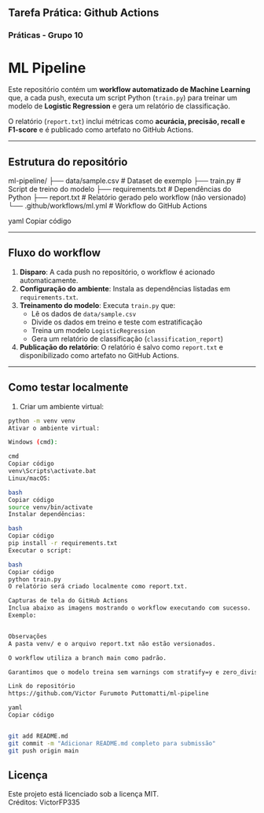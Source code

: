 ## Tarefa Prática: Github Actions

### Práticas - Grupo 10 

# ML Pipeline

Este repositório contém um **workflow automatizado de Machine Learning** que, a cada push, executa um script Python (`train.py`) para treinar um modelo de **Logistic Regression** e gera um relatório de classificação.

O relatório (`report.txt`) inclui métricas como **acurácia, precisão, recall e F1-score** e é publicado como artefato no GitHub Actions.

---

## Estrutura do repositório

ml-pipeline/
├── data/sample.csv # Dataset de exemplo
├── train.py # Script de treino do modelo
├── requirements.txt # Dependências do Python
├── report.txt # Relatório gerado pelo workflow (não versionado)
└── .github/workflows/ml.yml # Workflow do GitHub Actions

yaml
Copiar código

---

## Fluxo do workflow

1. **Disparo**: A cada push no repositório, o workflow é acionado automaticamente.  
2. **Configuração do ambiente**: Instala as dependências listadas em `requirements.txt`.  
3. **Treinamento do modelo**: Executa `train.py` que:  
   - Lê os dados de `data/sample.csv`  
   - Divide os dados em treino e teste com estratificação  
   - Treina um modelo `LogisticRegression`  
   - Gera um relatório de classificação (`classification_report`)  
4. **Publicação do relatório**: O relatório é salvo como `report.txt` e disponibilizado como artefato no GitHub Actions.

---

## Como testar localmente

1. Criar um ambiente virtual:

```bash
python -m venv venv
Ativar o ambiente virtual:

Windows (cmd):

cmd
Copiar código
venv\Scripts\activate.bat
Linux/macOS:

bash
Copiar código
source venv/bin/activate
Instalar dependências:

bash
Copiar código
pip install -r requirements.txt
Executar o script:

bash
Copiar código
python train.py
O relatório será criado localmente como report.txt.

Capturas de tela do GitHub Actions
Inclua abaixo as imagens mostrando o workflow executando com sucesso.
Exemplo:


Observações
A pasta venv/ e o arquivo report.txt não estão versionados.

O workflow utiliza a branch main como padrão.

Garantimos que o modelo treina sem warnings com stratify=y e zero_division=0.

Link do repositório
https://github.com/Victor Furumoto Puttomatti/ml-pipeline

yaml
Copiar código


git add README.md
git commit -m "Adicionar README.md completo para submissão"
git push origin main
```

## Licença

Este projeto está licenciado sob a licença MIT.  
Créditos: VictorFP335
